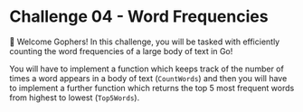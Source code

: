 # Challenge 04 - Word Frequencies
👋 Welcome Gophers! In this challenge, you will be tasked with efficiently counting the word frequencies of a large body of text in Go!

You will have to implement a function which keeps track of the number of times a word appears in a body of text (`CountWords`) and then you will have to implement a further function which returns the top 5 most frequent words from highest to lowest (`Top5Words`).